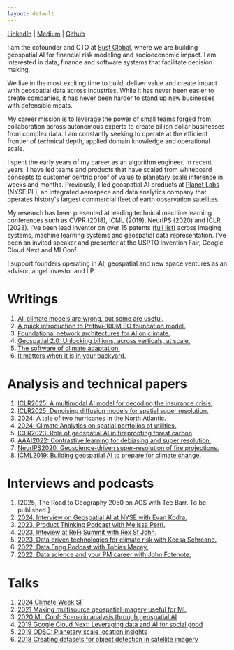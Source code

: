 ```yaml
---
layout: default
---
```



[LinkedIn](https://www.linkedin.com/in/gopalerinjippurath/) 
| [Medium](https://medium.com/@gopal.e) 
| [Github](https://github.com/xuberance137) 


I am the cofounder and CTO at [Sust Global](https://www.sustglobal.com/), where we are building geospatial AI for financial risk modeling and socioeconomic impact. I am interested in data, finance and software systems that facilitate decision making. 

We live in the most exciting time to build, deliver value and create impact with geospatial data across industries. While it has never been easier to create companies, it has never been harder to stand up new businesses with defensible moats. 

My career mission is to leverage the power of small teams forged from collaboration across autonomous experts to create billion dollar businesses from complex data. I am constantly seeking to operate at the efficient frontier of technical depth, applied domain knowledge and operational scale. 

I spent the early years of my career as an algorithm engineer. In recent years, I have led teams and products that have scaled from whiteboard concepts to customer centric proof of value to planetary scale inference in weeks and months. Previously, I led geospatial AI products at [Planet Labs](https://www.planet.com/) (NYSE:PL), an integrated aerospace and data analytics company that operates history's largest commercial fleet of earth observation satellites. 

My research has been presented at leading technical machine learning conferences such as CVPR (2018), ICML (2019), NeurIPS (2020) and ICLR (2023). I've been lead inventor on over 15 patents ([full list](https://patents.google.com/?inventor=erinjippurath)) across imaging systems, machine learning systems and geospatial data representation. I've been an invited speaker and presenter at the USPTO Invention Fair, Google Cloud Next and MLConf.

I support founders operating in AI, geospatial and new space ventures as an advisor, angel investor and LP.


# Writings

1. [All climate models are wrong, but some are useful.](https://www.linkedin.com/pulse/all-climate-models-wrong-some-useful-gopal-erinjippurath-gorgc/)
2. [A quick introduction to Prithvi-100M EO foundation model.](https://www.linkedin.com/posts/gopalerinjippurath_ai-climatedata-nasa-activity-7094752038760165376-XXk6)
3. [Foundational network architectures for AI on climate.](https://www.linkedin.com/posts/gopalerinjippurath_generativeai-climate-openapis-activity-7057418474465218560-hkKi)
4. [Geospatial 2.0: Unlocking billions, across verticals, at scale.](https://www.linkedin.com/posts/gopalerinjippurath_approaching-geospatial-20-unlocking-billions-activity-6549406753174499328-RkcR)
5. [The software of climate adaptation.](https://medium.com/age-of-awareness/the-software-of-climate-adaptation-242d06ed7c0f)
6. [It matters when it is in your backyard.](https://medium.com/datadriveninvestor/it-matters-when-its-in-your-backyard-e3f93953e282)

# Analysis and technical papers

1. [ICLR2025: A multimodal AI model for decoding the insurance crisis.](https://docsend.com/view/272njjmbirtexknu)
2. [ICLR2025: Denoising diffusion models for spatial super resolution.](https://docsend.com/view/3xz8x3kptqad23sc)
3. [2024: A tale of two hurricanes in the North Atlantic.](https://www.linkedin.com/posts/gopalerinjippurath_inferences-from-a-climate-finance-and-data-activity-7254168305790267392-wSeG)
4. [2024: Climate Analytics on spatial portfolios of utilities.](https://www.linkedin.com/posts/gopalerinjippurath_utilitiesindustry-utilities-portfoliomanagement-activity-7166468148819427329-6gas)
5. [ICLR2023: Role of geospatial AI in fireproofing forest carbon](https://www.linkedin.com/posts/gopalerinjippurath_the-role-of-ai-in-fireproofing-forest-carbon-activity-7063921444107284480-BP_c)
6. [AAAI2022: Contrastive learning for debiasing and super resolution.](https://www.climatechange.ai/papers/aaaifss2022/10)
7. [NeurIPS2020: Geoscience-driven super-resolution of fire projections.](https://www.climatechange.ai/papers/neurips2020/45)
8. [ICML2019: Building geospatial AI to prepare for climate change.](https://medium.com/planet-stories/how-automated-building-analytics-can-help-african-cities-prepare-for-climate-change-dcee34929b2e)


# Interviews and podcasts

1. [2025, The Road to Geography 2050 on AGS with Tee Barr. To be published.]
2. [2024, Interview on Geospatial AI at NYSE with Evan Kodra.](https://www.linkedin.com/posts/gopalerinjippurath_sustainabilityspotlight-activity-7273054324639866880-FZj0/)
3. [2023, Product Thinking Podcast with Melissa Perri.](https://www.linkedin.com/feed/update/urn:li:activity:7209890643689574400/)
4. [2023, Inteview at ReFi Summit with Rex St John.](https://youtu.be/3icTtsiySv8?si=EATsGDuec0-roMq1)
5. [2023, Data driven technologies for climate risk with Keesa Schreane.](https://youtu.be/wNiysf4GibQ?si=JRoehy90Bmsbl-q9)
6. [2022, Data Engg Podcast with Tobias Macey.](https://youtu.be/IFRjA-WyfWQ?si=aYKU-hZkr1WcQlgB)
7. [2022, Data science and your PM career with John Fotenote.](https://youtu.be/BMvoMTLda0o?si=rzCw_vfgFiTSyzcL)

# Talks

1. [2024 Climate Week SF](https://www.linkedin.com/posts/gopalerinjippurath_sfclimateweek-climateweeknyc-activity-7208497957254385664-B48-)
2. [2021 Making multisource geospatial imagery useful for ML](https://www.linkedin.com/posts/gopalerinjippurath_making-multi-source-geospatial-imagery-useful-activity-6562096295664848896-oq_G)
3. [2020 ML Conf: Scenario analysis through geospatial AI](https://youtu.be/p4FhmF4RBqk?si=-gqVmGre9izAT16C)
4. [2019 Google Cloud Next: Leveraging data and AI for social good](https://youtu.be/MIa54a9NnW4?si=qlcMwmqJORgmx451)
5. [2019 ODSC: Planetary scale location insights](https://medium.com/planet-stories/getting-to-planetary-scale-location-insights-c4a011d5641e?sk=8334bf2232c7636636400d0f17d23590)
6. [2018 Creating datasets for object detection in satellite imagery](https://www.youtube.com/watch?v=WZBmflsm3Qo)



